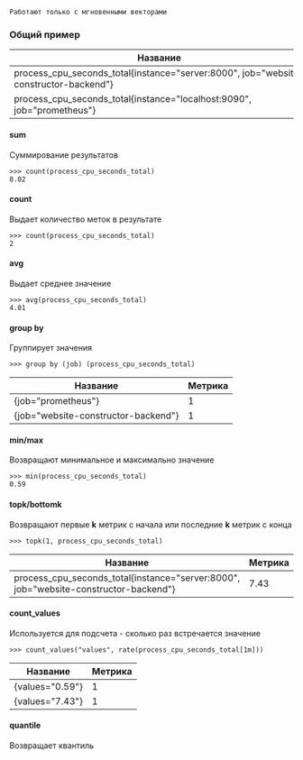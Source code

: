 
	Работают только с мгновенными векторами


### Общий пример

| Название                                                                             | Метрика |
| ------------------------------------------------------------------------------------ | ------- |
| process_cpu_seconds_total{instance="server:8000", job="website-constructor-backend"} | 0.59    |
| process_cpu_seconds_total{instance="localhost:9090", job="prometheus"}               | 7.43    |


#### sum

Суммирование результатов

```PromQL
>>> count(process_cpu_seconds_total)
8.02
```

#### count

Выдает количество меток в результате


```PromQL
>>> count(process_cpu_seconds_total)
2
```

#### avg

Выдает среднее значение

```PromQL
>>> avg(process_cpu_seconds_total)
4.01
```

#### group by

Группирует значения

```PromQL
>>> group by (job) (process_cpu_seconds_total)
```

| Название                            | Метрика |
| ----------------------------------- | ------- |
| {job="prometheus"}                  | 1       |
| {job="website-constructor-backend"} | 1       |

#### min/max

Возвращают минимальное и максимально значение

```PromQL
>>> min(process_cpu_seconds_total)
0.59
```

#### topk/bottomk

Возвращают первые **k** метрик с начала или последние **k** метрик с конца

```PromQL
>>> topk(1, process_cpu_seconds_total)
```

| Название                                                                             | Метрика |
| ------------------------------------------------------------------------------------ | ------- |
| process_cpu_seconds_total{instance="server:8000", job="website-constructor-backend"} | 7.43    |

#### count_values

Используется для подсчета - сколько раз встречается значение 

```PromQL
>>> count_values("values", rate(process_cpu_seconds_total[1m]))
```

| Название        | Метрика |
| --------------- | ------- |
| {values="0.59"} | 1       |
| {values="7.43"} | 1       |

#### quantile

Возвращает квантиль
